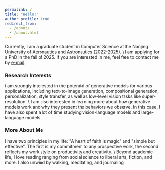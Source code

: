 ```yaml
---
permalink: /
title: "Hello!"
author_profile: true
redirect_from: 
  - /about/
  - /about.html
---
```



Currently, I am a graduate student in Computer Science at the Nanjing University of Aeronautics and Astronautics (2022-2025). \\
I am applying for a PhD in the fall of 2025. If you are interested in me, feel free to contact me by [e-mail](chenyi.zhuang@nuaa.edu.cn).

### Research Interests
I am strongly interested in the potential of generative models for various applications, including text-to-image generation, compositional generation, personalization, style transfer, as well as low-level vision tasks like super-resolution. \\
I am also interested in learning more about how generative models work and why they present the behaviors we observe. In this case, I have also spent a lot of time studying vision-language models and large-language models.

### More About Me
I have two principles in my life: "A heart of faith is magic" and "simple but effective". The first is my commitment to any prospective work, the second reflects my work style on productivity and creativity. \\
Beyond academic life, I love reading ranging from social science to liberal arts, fiction, and more. I also unwind by walking, meditating, and journaling. 
